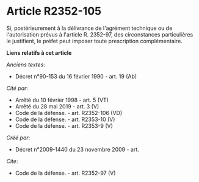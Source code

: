 # Article R2352-105

Si, postérieurement à la délivrance de l'agrément technique ou de l'autorisation prévus à l'article R. 2352-97, des
circonstances particulières le justifient, le préfet peut imposer toute prescription complémentaire.

**Liens relatifs à cet article**

_Anciens textes_:

  - Décret n°90-153 du 16 février 1990 - art. 19 (Ab)

_Cité par_:

  - Arrêté du 10 février 1998 - art. 5 (VT)
  - Arrêté du 28 mai 2019 - art. 3 (V)
  - Code de la défense. - art. R2352-106 (VD)
  - Code de la défense. - art. R2353-10 (V)
  - Code de la défense. - art. R2353-9 (V)

_Créé par_:

  - Décret n°2009-1440 du 23 novembre 2009 - art.

_Cite_:

  - Code de la défense. - art. R2352-97 (V)
